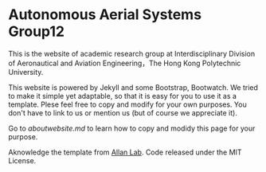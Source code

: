 # Autonomous Aerial Systems Group12

This is the website of academic research group at Interdisciplinary Division of Aeronautical and Aviation Engineering，The Hong Kong Polytechnic University.

This website is powered by Jekyll and some Bootstrap, Bootwatch. We tried to make it simple yet adaptable, so that it is easy for you to use it as a template. Plese feel free to copy and modify for your own purposes. You don't have to link to us or mention us (but of course we appreciate it).

Go to *aboutwebsite.md*  to learn how to copy and modidy this page for your purpose. 

Aknowledge the template from [Allan Lab][1]. Code released under the MIT License.

[1]: https://www.allanlab.org/aboutwebsite.html